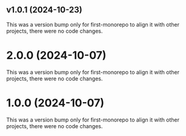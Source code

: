 ## v1.0.1 (2024-10-23)

This was a version bump only for first-monorepo to align it with other projects, there were no code changes.

# 2.0.0 (2024-10-07)

This was a version bump only for first-monorepo to align it with other projects, there were no code changes.

# 1.0.0 (2024-10-07)

This was a version bump only for first-monorepo to align it with other projects, there were no code changes.